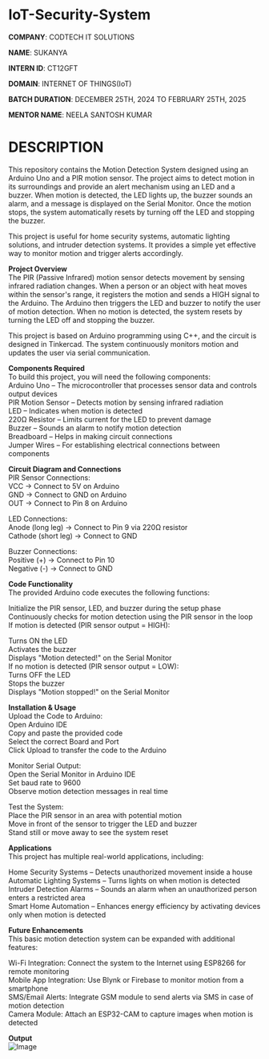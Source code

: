# IoT-Security-System

**COMPANY**: CODTECH IT SOLUTIONS

**NAME**: SUKANYA

**INTERN ID**: CT12GFT

**DOMAIN**: INTERNET OF THINGS(IoT)

**BATCH DURATION**: DECEMBER 25TH, 2024 TO FEBRUARY 25TH, 2025

**MENTOR NAME**: NEELA SANTOSH KUMAR

# DESCRIPTION          
This repository contains the Motion Detection System designed using an Arduino Uno and a PIR motion sensor. The project aims to detect motion in its surroundings and provide an alert mechanism using an LED and a buzzer. When motion is detected, the LED lights up, the buzzer sounds an alarm, and a message is displayed on the Serial Monitor. Once the motion stops, the system automatically resets by turning off the LED and stopping the buzzer.                       

This project is useful for home security systems, automatic lighting solutions, and intruder detection systems. It provides a simple yet effective way to monitor motion and trigger alerts accordingly.                         

**Project Overview**                     
The PIR (Passive Infrared) motion sensor detects movement by sensing infrared radiation changes. When a person or an object with heat moves within the sensor's range, it registers the motion and sends a HIGH signal to the Arduino. The Arduino then triggers the LED and buzzer to notify the user of motion detection. When no motion is detected, the system resets by turning the LED off and stopping the buzzer.                            

This project is based on Arduino programming using C++, and the circuit is designed in Tinkercad. The system continuously monitors motion and updates the user via serial communication.                            

**Components Required**                            
To build this project, you will need the following components:                             
Arduino Uno – The microcontroller that processes sensor data and controls output devices                      
PIR Motion Sensor – Detects motion by sensing infrared radiation                                                                  
LED – Indicates when motion is detected                                             
220Ω Resistor – Limits current for the LED to prevent damage                                       
Buzzer – Sounds an alarm to notify motion detection                                          
Breadboard – Helps in making circuit connections                                     
Jumper Wires – For establishing electrical connections between components                                        

**Circuit Diagram and Connections**                                           
PIR Sensor Connections:                                       
VCC → Connect to 5V on Arduino                                      
GND → Connect to GND on Arduino                                      
OUT → Connect to Pin 8 on Arduino                                
 
LED Connections:                                                          
Anode (long leg) → Connect to Pin 9 via 220Ω resistor                                         
Cathode (short leg) → Connect to GND                                           
 
Buzzer Connections:                            
Positive (+) → Connect to Pin 10                          
Negative (-) → Connect to GND                          

**Code Functionality**                                         
The provided Arduino code executes the following functions:                                 

Initialize the PIR sensor, LED, and buzzer during the setup phase                                     
Continuously checks for motion detection using the PIR sensor in the loop                                  
If motion is detected (PIR sensor output = HIGH):                                   

Turns ON the LED                                    
Activates the buzzer                                             
Displays "Motion detected!" on the Serial Monitor                                      
If no motion is detected (PIR sensor output = LOW):                                         
Turns OFF the LED                                           
Stops the buzzer                                          
Displays "Motion stopped!" on the Serial Monitor                                     

**Installation & Usage**                                  
Upload the Code to Arduino:                                   
Open Arduino IDE                                        
Copy and paste the provided code                                     
Select the correct Board and Port                                 
Click Upload to transfer the code to the Arduino                                     

Monitor Serial Output:                         
Open the Serial Monitor in Arduino IDE                                     
Set baud rate to 9600                                                         
Observe motion detection messages in real time                                       

Test the System:                                            
Place the PIR sensor in an area with potential motion                                   
Move in front of the sensor to trigger the LED and buzzer                                             
Stand still or move away to see the system reset                                       

**Applications**                                        
This project has multiple real-world applications, including:                                         

Home Security Systems – Detects unauthorized movement inside a house                   
Automatic Lighting Systems – Turns lights on when motion is detected                                          
Intruder Detection Alarms – Sounds an alarm when an unauthorized person enters a restricted area                           
Smart Home Automation – Enhances energy efficiency by activating devices only when motion is detected                         

**Future Enhancements**                                                                   
This basic motion detection system can be expanded with additional features:                               

Wi-Fi Integration: Connect the system to the Internet using ESP8266 for remote monitoring                     
Mobile App Integration: Use Blynk or Firebase to monitor motion from a smartphone                      
SMS/Email Alerts: Integrate GSM module to send alerts via SMS in case of motion detection                            
Camera Module: Attach an ESP32-CAM to capture images when motion is detected                             

**Output**                               
![Image](https://github.com/user-attachments/assets/10895f87-cb2e-4faa-9fd8-18203f07bc1a)

